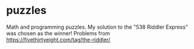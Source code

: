 # puzzles
Math and programming puzzles. My solution to the "538 Riddler Express" was chosen as the winner! Problems from https://fivethirtyeight.com/tag/the-riddler/
